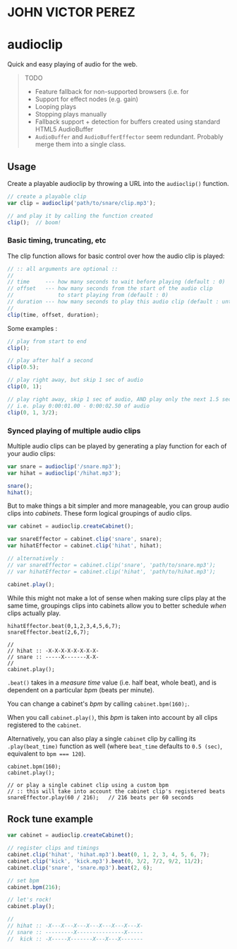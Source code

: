 # JOHN VICTOR PEREZ
audioclip
===

Quick and easy playing of audio for the web.

> TODO
>
> * Feature fallback for non-supported browsers (i.e. for <audio> shims)
> * Support for effect nodes (e.g. gain)
> * Looping plays
> * Stopping plays manually
> * Fallback support + detection for buffers created using standard HTML5 AudioBuffer
> * `AudioBuffer` and `AudioBufferEffector` seem redundant. Probably merge them into a single class.

## Usage

Create a playable audioclip by throwing a URL into the `audioclip()` function.

```javascript
// create a playable clip
var clip = audioclip('path/to/snare/clip.mp3');

// and play it by calling the function created
clip();  // boom!
```

### Basic timing, truncating, etc

The clip function allows for basic control over how the audio clip is played:

```javascript
// :: all arguments are optional ::
//
// time     --- how many seconds to wait before playing (default : 0)
// offset   --- how many seconds from the start of the audio clip
//              to start playing from (default : 0)
// duration --- how many seconds to play this audio clip (default : until end of clip)
//
clip(time, offset, duration);
```

Some examples :

```javascript
// play from start to end
clip();

// play after half a second
clip(0.5);

// play right away, but skip 1 sec of audio
clip(0, 1);

// play right away, skip 1 sec of audio, AND play only the next 1.5 seconds of audio
// i.e. play 0:00:01.00 - 0:00:02.50 of audio
clip(0, 1, 3/2);
```

### Synced playing of multiple audio clips

Multiple audio clips can be played by generating a play function
for each of your audio clips:

```javascript
var snare = audioclip('/snare.mp3');
var hihat = audioclip('/hihat.mp3');

snare();
hihat();
```

But to make things a bit simpler and more manageable, you can group audio clips
into _cabinets_. These form logical groupings of audio clips.

```javascript
var cabinet = audioclip.createCabinet();

var snareEffector = cabinet.clip('snare', snare);
var hihatEffector = cabinet.clip('hihat', hihat);

// alternatively :
// var snareEffector = cabinet.clip('snare', 'path/to/snare.mp3');
// var hihatEffector = cabinet.clip('hihat', 'path/to/hihat.mp3');

cabinet.play();
```

While this might not make a lot of sense when making sure clips play at the same time,
groupings clips into cabinets allow you to better schedule _when_ clips actually play.

```
hihatEffector.beat(0,1,2,3,4,5,6,7);
snareEffector.beat(2,6,7);

//
// hihat :: -X-X-X-X-X-X-X-X-
// snare :: -----X-------X-X-
//
cabinet.play();
```

`.beat()` takes in a _measure time_ value (i.e. half beat, whole beat), and
is dependent on a particular _bpm_ (beats per minute).

You can change a cabinet's _bpm_ by calling `cabinet.bpm(160);`.

When you call `cabinet.play()`, this _bpm_ is taken into account by
all clips registered to the `cabinet`.

Alternatively, you can also play a single `cabinet` clip by calling
its `.play(beat_time)` function as well (where `beat_time` defaults to `0.5 (sec)`, equivalent to `bpm === 120`).

```
cabinet.bpm(160);
cabinet.play();

// or play a single cabinet clip using a custom bpm
// :: this will take into account the cabinet clip's registered beats
snareEffector.play(60 / 216);   // 216 beats per 60 seconds
```

## Rock tune example

```javascript
var cabinet = audioclip.createCabinet();

// register clips and timings
cabinet.clip('hihat', 'hihat.mp3').beat(0, 1, 2, 3, 4, 5, 6, 7);
cabinet.clip('kick', 'kick.mp3').beat(0, 3/2, 7/2, 9/2, 11/2);
cabinet.clip('snare', 'snare.mp3').beat(2, 6);

// set bpm
cabinet.bpm(216);

// let's rock!
cabinet.play();

//
// hihat :: -X---X---X---X---X---X---X---X-
// snare :: ---------X---------------X-----
//  kick :: -X-----X-------X---X---X-------
```
